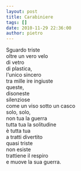 ```yaml
---
layout: post
title: Carabiniere
tags: []
date: 2010-11-29 22:36:00
author: pietro
---
```

Sguardo triste<br/>oltre un vero velo<br/>di vetro<br/>di plastica,<br/>l'unico sincero<br/>tra mille ire ingiuste<br/>queste,<br/>disoneste<br/>silenziose<br/>come un viso sotto un casco<br/>solo, solo,<br/>non tua la guerra<br/>tutta tua la solitudine<br/>è tutta tua<br/>a tratti divertito<br/>quasi triste<br/>non esiste<br/>trattiene il respiro<br/>e muove la sua guerra.<br/>
